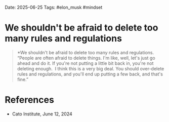 Date: 2025-06-25
Tags: #elon_musk #mindset 
# We shouldn't be afraid to delete too many rules and regulations

>*We shouldn't be afraid to delete too many rules and regulations. “People are often afraid to delete things. I'm like, well, let's just go ahead and do it. If you're not putting a little bit back in, you're not deleting enough.  I think this is a very big deal. You should over-delete rules and regulations, and you'll end up putting a few back, and that's fine.”

# References
- Cato Institute, June 12, 2024
 